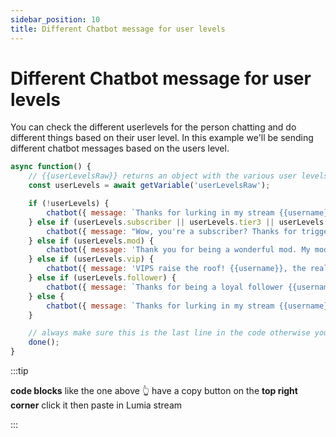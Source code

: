 ```yaml
---
sidebar_position: 10
title: Different Chatbot message for user levels
---
```


# Different Chatbot message for user levels

You can check the different userlevels for the person chatting and do different things based on their user level.
In this example we'll be sending different chatbot messages based on the users level.

```js
async function() {
	// {{userLevelsRaw}} returns an object with the various user levels on it. Since we want the original object here we're using getVariable instead of using template variables
	const userLevels = await getVariable('userLevelsRaw');

	if (!userLevels) {
		chatbot({ message: `Thanks for lurking in my stream {{username}}. You triggered {{command}}!` });
	} else if (userLevels.subscriber || userLevels.tier3 || userLevels.tier2 || userLevel.tier1) {
		chatbot({ message: "Wow, you're a subscriber? Thanks for triggering {{command}}. Have a nice day!" });
	} else if (userLevels.mod) {
		chatbot({ message: 'Thank you for being a wonderful mod. My mod {{username}} triggered {{command}}!' });
	} else if (userLevels.vip) {
		chatbot({ message: 'VIPS raise the roof! {{username}}, the real VIP, triggered {{command}}!' });
	} else if (userLevels.follower) {
		chatbot({ message: `Thanks for being a loyal follower {{username}}. You triggered {{command}}!` });
	} else {
		chatbot({ message: `Thanks for lurking in my stream {{username}}. You triggered {{command}}!` });
	}

	// always make sure this is the last line in the code otherwise your computer may get slower due to memory leaks
	done();
}
```

:::tip

**code blocks** like the one above 👆 have a copy button on the **top right corner** click it then paste in Lumia stream

:::
